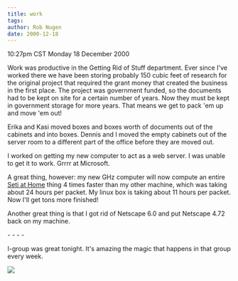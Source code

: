 ```yaml
---
title: work
tags: 
author: Rob Nugen
date: 2000-12-18
---
```


<title>stuff</title>
<p class=date>10:27pm CST Monday 18 December 2000</p>

<p>Work was productive in the Getting Rid of Stuff department.  Ever
since I've worked there we have been storing probably 150 cubic feet
of research for the original project that required the grant money
that created the business in the first place.  The project was
government funded, so the documents had to be kept on site for a
certain number of years.  Now they must be kept in government storage
for more years.  That means we get to pack 'em up and move 'em
out!</p>

<p>Erika and Kasi moved boxes and boxes worth of documents out of the
cabinets and into boxes.  Dennis and I moved the empty cabinets out of
the server room to a different part of the office before they are
moved out.</p>

<p>I worked on getting my new computer to act as a web server.  I was
unable to get it to work.  Grrrr at Microsoft.</p>

<p>A great thing, however:  my new GHz computer will now compute an
entire <a href="http://setiathome.berkeley.edu">Seti at Home</a> thing
4 times faster than my other machine, which was taking about 24 hours
per packet.  My linux box is taking about 11 hours per packet.  Now
I'll get tons more finished!</p>

<p>Another great thing is that I got rid of Netscape 6.0 and put
Netscape 4.72 back on my machine.</p>

<p>- - - -</p>

<p>I-group was great tonight.  It's amazing the magic that happens in
that group every week.</p>

<p><img src='/images/rob/wL-ROB.gif'/></p>

